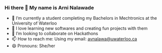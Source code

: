 ### Hi there 👋 My name is Arni Nalawade

- 🔭 I’m currently a student completing my Bachelors in Mechtronics at the University of Waterloo
- 🌱 I love learning new softwares and creating fun projects with them
- 👯 I’m looking to collaborate on Hackathons
- 📫 How to reach me: Using my email: avnalawa@uwaterloo.ca
- 😄 Pronouns: She/her

<!--
**Arni-Nalawade/Arni-Nalawade** is a ✨ _special_ ✨ repository because its `README.md` (this file) appears on your GitHub profile.

Here are some ideas to get you started:

- 🔭 I’m currently a student completing my Bachelors in Mechtronics at the University of Waterloo
- 🌱 I love learning new softwares and creating fun projects with them
- 👯 I’m looking to collaborate on Hackathons
- 📫 How to reach me: Using my email: avnalawa@uwaterloo.ca
- 😄 Pronouns: She/her
-->
